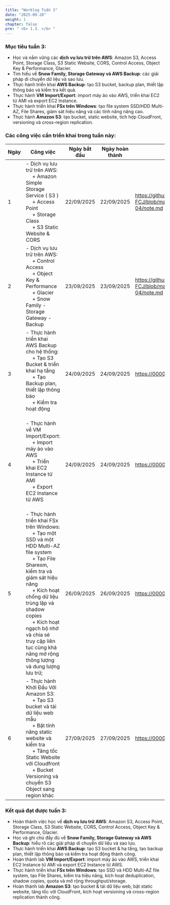 ```yaml
---
title: "Worklog Tuần 3"
date: "2025-09-28"
weight: 1
chapter: false
pre: " <b> 1.3. </b> "
---
```


### Mục tiêu tuần 3:

- Học và nắm vững các **dịch vụ lưu trữ trên AWS**: Amazon S3, Access Point, Storage Class, S3 Static Website, CORS, Control Access, Object Key & Performance, Glacier.  
- Tìm hiểu về **Snow Family, Storage Gateway và AWS Backup**: các giải pháp di chuyển dữ liệu và sao lưu.  
- Thực hành triển khai **AWS Backup**: tạo S3 bucket, backup plan, thiết lập thông báo và kiểm tra kết quả.   
- Thực hành **VM Import/Export**: import máy ảo vào AWS, triển khai EC2 từ AMI và export EC2 Instance.  
- Thực hành triển khai **FSx trên Windows**: tạo file system SSD/HDD Multi-AZ, File Shares, giám sát hiệu năng và các tính năng nâng cao.  
- Thực hành **Amazon S3**: tạo bucket, static website, tích hợp CloudFront, versioning và cross-region replication.  


### Các công việc cần triển khai trong tuần này:

| Ngày | Công việc | Ngày bắt đầu | Ngày hoàn thành | Nguồn tài liệu |
| --- | --- | --- | --- | --- |
| 1 | - Dịch vụ lưu trữ trên AWS: <br>&emsp; + Amazon Simple Storage Service ( S3 ) <br>&emsp; + Access Point <br>&emsp; + Storage Class <br>&emsp; +  S3 Static Website & CORS | 22/09/2025 | 22/09/2025 | <https://github.com/tuanvu250/AWS-FCJ/blob/main/module/module-04/note.md> |
| 2 | - Dịch vụ lưu trữ trên AWS: <br>&emsp; + Control Access <br>&emsp; + Object Key & Performance <br>&emsp; + Glacier <br>&emsp; +  Snow Family - Storage Gateway - Backup  | 23/09/2025 | 23/09/2025 | <https://github.com/tuanvu250/AWS-FCJ/blob/main/module/module-04/note.md> |
| 3 | - Thực hành triển khai AWS Backup cho hệ thống: <br>&emsp; + Tạo S3 Bucket & triển khai hạ tầng <br>&emsp; + Tạo Backup plan, thiết lập thông báo <br>&emsp; + Kiểm tra hoạt động <br>&emsp; | 24/09/2025 | 24/09/2025 | <https://000013.awsstudygroup.com/vi/> |
| 4 | - Thực hành về VM Import/Export: <br>&emsp; + Import máy ảo vào AWS <br>&emsp; + Triển khai EC2 Instance từ AMI <br>&emsp; + Export EC2 Instance từ AWS <br>&emsp; | 24/09/2025 | 24/09/2025 | <https://000014.awsstudygroup.com/vi/> |
| 5 | - Thực hành triển khai FSx trên Windows:  <br>&emsp; + Tạo một SSD và một HDD Multi-AZ file system <br>&emsp; + Tạo File Sharesm, kiểm tra và giám sát hiệu năng <br>&emsp; + Kích hoạt chống dữ liệu trùng lặp và shadow copies <br>&emsp; + Kích hoạt ngạch bộ nhớ và chia sẻ truy cập liên tục cùng khả năng mở rộng thông lượng và dung lượng lưu trữ; | 26/09/2025 | 26/09/2025 | <https://000025.awsstudygroup.com/vi/> |
| 6 | - Thực hành Khởi Đầu Với Amazon S3: <br>&emsp; + Tạo S3 bucket và tải dữ liệu web mẫu <br>&emsp; + Bật tính năng static website và kiểm tra <br>&emsp; + Tăng tốc Static Website với Cloudfront <br>&emsp; + Bucket Versioning và chuyển S3 Object sang region khác  | 27/09/2025 | 27/09/2025 | <https://000057.awsstudygroup.com/vi/> |

### Kết quả đạt được tuần 3:

- Hoàn thành việc học về **dịch vụ lưu trữ AWS**: Amazon S3, Access Point, Storage Class, S3 Static Website, CORS, Control Access, Object Key & Performance, Glacier.  
- Học và ghi chú đầy đủ về **Snow Family, Storage Gateway và AWS Backup**: hiểu rõ các giải pháp di chuyển dữ liệu và sao lưu.  
- Thực hành triển khai **AWS Backup**: tạo S3 bucket & hạ tầng, tạo backup plan, thiết lập thông báo và kiểm tra hoạt động thành công.  
- Hoàn thành lab **VM Import/Export**: import máy ảo vào AWS, triển khai EC2 Instance từ AMI và export EC2 Instance từ AWS.  
- Thực hành triển khai **FSx trên Windows**: tạo SSD và HDD Multi-AZ file system, tạo File Shares, kiểm tra hiệu năng, kích hoạt deduplication, shadow copies, quota và mở rộng throughput/storage.  
- Hoàn thành lab **Amazon S3**: tạo bucket & tải dữ liệu web, bật static website, tăng tốc với CloudFront, kích hoạt versioning và cross-region replication thành công.  
